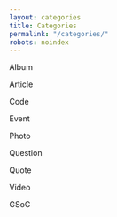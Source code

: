 ```yaml
---
layout: categories
title: Categories
permalink: "/categories/"
robots: noindex
---
```



Album

Article

Code

Event

Photo

Question

Quote

Video

GSoC